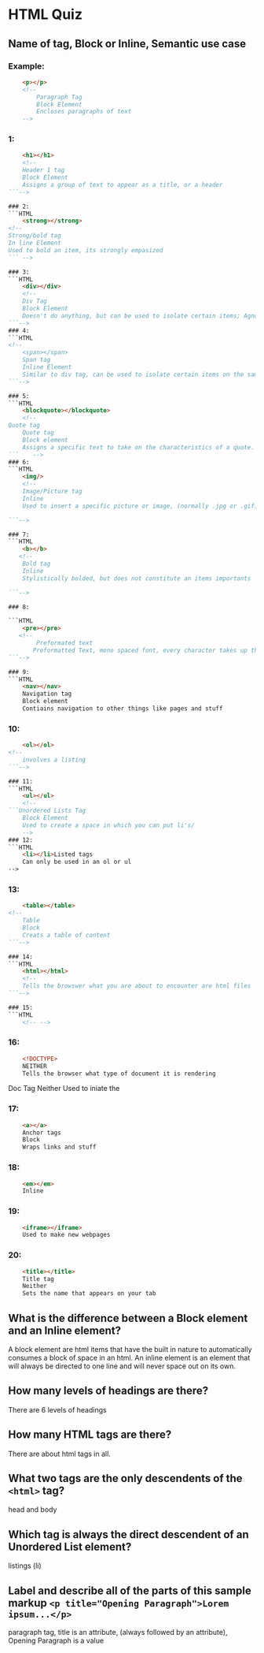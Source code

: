 # HTML Quiz

## Name of tag, Block or Inline, Semantic use case

### Example: 
```HTML
    <p></p> 
    <!-- 
        Paragraph Tag
        Block Element 
        Encloses paragraphs of text
    -->
```

### 1: 
```HTML
    <h1></h1>
    <!--
    Header 1 tag
    Block Element
    Assigns a group of text to appear as a title, or a header
```-->

### 2: 
```HTML
    <strong></strong>
<!--
Strong/bold tag
In line Element
Used to bold an item, its strongly empasized
``` -->

### 3: 
```HTML
    <div></div>
    <!--
    Div Tag
    Block Element
    Doesn't do anything, but can be used to isolate certain items; Agnostic
```-->
### 4: 
```HTML
<!--
    <span></span>
    Span tag
    Inline Element
    Similar to div tag, can be used to isolate certain items on the same lines
```-->

### 5: 
```HTML
    <blockquote></blockquote>
    <!--
Quote tag
    Quote tag
    Block element 
    Assigns a specific text to take on the characteristics of a quote.
```    -->
### 6: 
```HTML
    <img/>
    <!--
    Image/Picture tag
    Inline
    Used to insert a specific picture or image, (normally .jpg or .gif)

```-->

### 7: 
```HTML
    <b></b>
   <!-- 
    Bold tag
    Inline 
    Stylistically bolded, but does not constitute an items importants

```-->

### 8: 

```HTML
    <pre></pre>
   <!-- 
        Preformated text
       Preformatted Text, mono spaced font, every character takes up the same space, also acknowledges spaces
```-->

### 9: 
```HTML
    <nav></nav>
    Navigation tag
    Block element
    Contiains navigation to other things like pages and stuff
```    
### 10: 
```HTML
    <ol></ol>
<!--
    involves a listing
```-->

### 11: 
```HTML
    <ul></ul>
    <!--
```Unordered Lists Tag
    Block Element
    Used to create a space in which you can put li's/
    -->
### 12: 
```HTML
    <li></li>Listed tags
    Can only be used in an ol or ul
-->
```
### 13: 
```HTML
    <table></table>
<!--
    Table
    Block
    Creats a table of content
```-->

### 14: 
```HTML
    <html></html>
    <!--
    Tells the browswer what you are about to encounter are html files
```-->

### 15: 
```HTML
    <!-- -->
```

### 16: 
```HTML
    <!DOCTYPE> 
    NEITHER
    Tells the browser what type of document it is rendering
```
Doc Tag
Neither
Used to iniate the
### 17: 
```HTML
    <a></a>
    Anchor tags
    Block
    Wraps links and stuff
```

### 18: 
```HTML
    <em></em>
    Inline
```

### 19: 
```HTML
    <iframe></iframe>
    Used to make new webpages
```

### 20: 
```HTML
    <title></title>
    Title tag
    Neither
    Sets the name that appears on your tab
```

## What is the difference between a Block element and an Inline element?
A block element are html items that have the built in nature to automatically consumes a block of space in an html. An inline element is an element that will always be directed to one line and will never space out on its own.  
## How many levels of headings are there?
There are 6 levels of headings
## How many HTML tags are there?
There are about  html tags in all.
## What two tags are the only descendents of the `<html>` tag?
head and body

## Which tag is always the direct descendent of an Unordered List element?
listings (li)
## Label and describe all of the parts of this sample markup `<p title="Opening Paragraph">Lorem ipsum...</p>`
paragraph tag, title is an attribute, (always followed by an attribute), Opening Paragraph is a value
